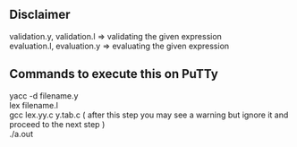 ## Disclaimer

validation.y, validation.l => validating the given expression <br/> evaluation.l, evaluation.y => evaluating the given expression

## Commands to execute this on PuTTy

yacc -d filename.y <br/>
lex filename.l <br/>
gcc lex.yy.c y.tab.c ( after this step you may see a warning but ignore it and proceed to the next step ) <br/>
./a.out <br/>
